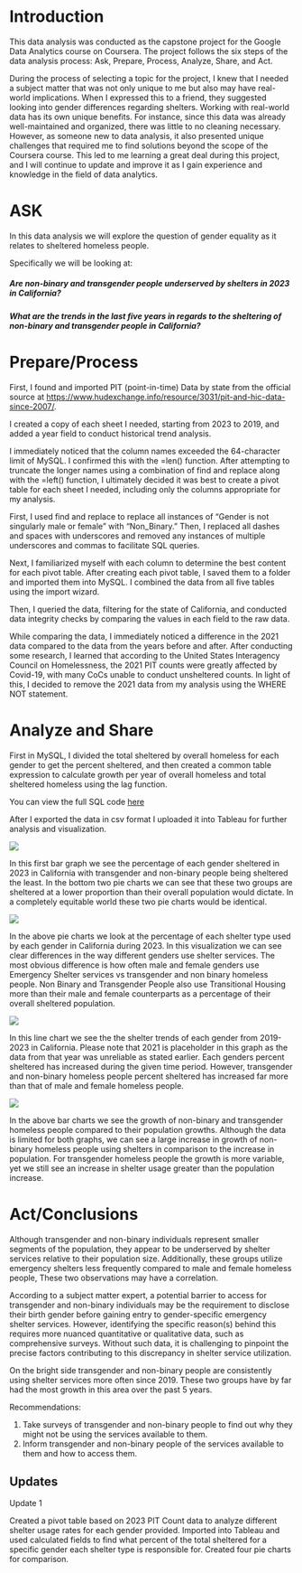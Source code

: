 

# Introduction

This data analysis was conducted as the capstone project for the Google Data Analytics course on Coursera. The project follows the six steps of the data analysis process: Ask, Prepare, Process, Analyze, Share, and Act.

During the process of selecting a topic for the project, I knew that I needed a subject matter that was not only unique to me but also  may have real-world implications. When I expressed this to a friend, they suggested looking into gender differences regarding shelters. Working with real-world data has its own unique benefits. For instance, since this data was already well-maintained and organized, there was little to no cleaning necessary. However, as someone new to data analysis, it also presented unique challenges that required me to find solutions beyond the scope of the Coursera course. This led to me learning a great deal during this project, and I will continue to update and improve it as I gain experience and knowledge in the field of data analytics.

# ASK

In this data analysis we will explore the question of gender equality as it relates to sheltered homeless people. 

Specifically we will be looking at:

##### **Are non-binary and transgender people underserved by shelters in 2023 in California?**

##### What are the trends in the last five years in regards to the sheltering of non-binary and transgender people in California?

# Prepare/Process

First, I found and imported PIT (point-in-time) Data by state from the official source at https://www.hudexchange.info/resource/3031/pit-and-hic-data-since-2007/.

I created a copy of each sheet I needed, starting from 2023 to 2019, and added a year field to conduct historical trend analysis.

I immediately noticed that the column names exceeded the 64-character limit of MySQL. I confirmed this with the =len() function. After attempting to truncate the longer names using a combination of find and replace along with the =left() function, I ultimately decided it was best to create a pivot table for each sheet I needed, including only the columns appropriate for my analysis.

First, I used find and replace to replace all instances of “Gender is not singularly male or female” with “Non_Binary.” Then, I replaced all dashes and spaces with underscores and removed any instances of multiple underscores and commas to facilitate SQL queries.

Next, I familiarized myself with each column to determine the best content for each pivot table. After creating each pivot table, I saved them to a folder and imported them into MySQL. I combined the data from all five tables using the import wizard.

Then, I queried the data, filtering for the state of California, and conducted data integrity checks by comparing the values in each field to the raw data.

While comparing the data, I immediately noticed a difference in the 2021 data compared to the data from the years before and after. After conducting some research, I learned that according to the United States Interagency Council on Homelessness, the 2021 PIT counts were greatly affected by Covid-19, with many CoCs unable to conduct unsheltered counts. In light of this, I decided to remove the 2021 data from my analysis using the WHERE NOT statement.



# Analyze and Share

 First in MySQL, I divided the total sheltered by overall homeless for each gender to get the percent sheltered, and then created a common table expression to calculate growth per year of overall homeless and total sheltered homeless using the lag function.

You can view the full SQL code [here](https://github.com/CodyFHPearson/2019-2023-PIT-Gender-Analysis/blob/master/Pit.sql)

After I exported the data in csv format I uploaded it into Tableau for further analysis and visualization.

![](https://github.com/CodyFHPearson/2019-2023-PIT-Gender-Analysis/blob/master/percent_shelt_overall_v_shelt_2023.png)

In this first bar graph we see the percentage of each gender sheltered in 2023 in California with transgender and non-binary people being sheltered the least.  In the bottom two pie charts we can see that these two groups are sheltered at a lower proportion than their overall population would dictate. In a completely equitable world these two pie charts would be identical.

![](https://github.com/CodyFHPearson/2019-2023-PIT-Gender-Analysis/blob/master/Percentage_of_Each_Shelter_Type.png)

In the above pie charts we look at the percentage of each shelter type used by each gender in California during 2023. In this visualization we can see clear differences in the way different genders use shelter services.  The most obvious difference is how often male and female genders use Emergency Shelter services vs transgender and non binary homeless people. Non Binary and Transgender People also use Transitional Housing more than their male and female counterparts as a percentage of their overall sheltered population. 

![](https://github.com/CodyFHPearson/2019-2023-PIT-Gender-Analysis/blob/master/Percentage_Each_Gender_Sheltered_2019-2023_V2.png)

In this line chart we see the the shelter trends of each gender from 2019-2023 in California. Please note that 2021 is placeholder in this graph as the data from that year was unreliable as stated earlier. Each genders percent sheltered has increased during the given time period. However, transgender and non-binary homeless people percent sheltered has increased far more than that of  male and female homeless people.

 ![](https://github.com/CodyFHPearson/2019-2023-PIT-Gender-Analysis/blob/master/non_binary_transgender_growth.png)

In the above bar charts we see the growth of non-binary and transgender homeless people compared to their population growths. Although the data is limited for both graphs, we can see a large increase in growth of non-binary homeless people using shelters in comparison to the increase in population. For transgender homeless people the growth is more variable, yet we still see an increase in shelter usage greater than the population increase. 

# Act/Conclusions

Although transgender and non-binary individuals represent smaller segments of the population, they appear to be underserved by shelter services relative to their population size. Additionally, these groups utilize emergency shelters less frequently compared to male and female homeless people, These two observations may have a correlation. 

According to a subject matter expert, a potential barrier to access for transgender and non-binary individuals may be the requirement to disclose their birth gender before gaining entry to gender-specific emergency shelter services. However, identifying the specific reason(s) behind this requires more nuanced quantitative or qualitative data, such as comprehensive surveys. Without such data, it is challenging to pinpoint the precise factors contributing to this discrepancy in shelter service utilization.

On the bright side transgender and non-binary people are consistently using shelter services more often since 2019.  These two groups have by far had the most growth in this area over the past 5 years. 

Recommendations: 

1. Take surveys of transgender and non-binary people to find out why they might not be using the services available to them.
2. Inform transgender and non-binary people of the services available to them and how to access them. 



## Updates

Update 1

Created a pivot table based on 2023 PIT Count data to analyze different shelter usage rates for each gender provided. Imported into Tableau and used calculated fields to find what percent of the total sheltered for a specific gender each shelter type is responsible for. Created four pie charts for comparison. 

